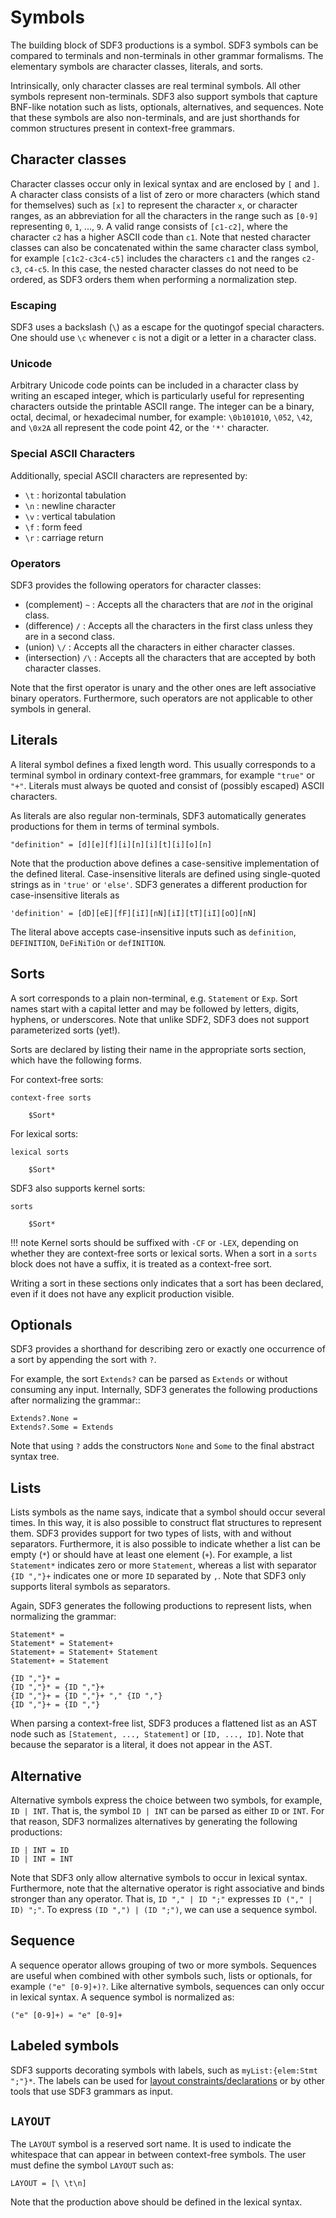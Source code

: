 # Symbols

The building block of SDF3 productions is a symbol.
SDF3 symbols can be compared to terminals and non-terminals in other grammar formalisms.
The elementary symbols are character classes, literals, and sorts.

Intrinsically, only character classes are real terminal symbols.
All other symbols represent non-terminals.
SDF3 also support symbols that capture BNF-like notation such as lists, optionals, alternatives, and sequences.
Note that these symbols are also non-terminals, and are just shorthands for common structures present in context-free grammars.


## Character classes

Character classes occur only in lexical syntax and are enclosed by ``[`` and ``]``.
A character class consists of a list of zero or more characters (which stand for themselves) such as ``[x]`` to represent the character ``x``,  or character ranges, as an abbreviation for all the characters in the range such as ``[0-9]`` representing ``0``, ``1``, ..., ``9``.
A valid range consists of ``[c1-c2]``, where the character ``c2`` has a higher ASCII code than ``c1``.
Note that nested character classes can also be concatenated within the same character class symbol, for example ``[c1c2-c3c4-c5]`` includes the characters ``c1`` and the ranges ``c2-c3``, ``c4-c5``. 
In this case, the nested character classes do not need to be ordered, as SDF3 orders them when performing a normalization step.


### Escaping

SDF3 uses a backslash (``\``) as a escape for the quotingof special characters.
One should use ``\c`` whenever ``c`` is not a digit or a letter in a character class.


### Unicode

Arbitrary Unicode code points can be included in a character class by writing an escaped integer, which is particularly useful for representing characters outside the printable ASCII range.
The integer can be a binary, octal, decimal, or hexadecimal number, for example: ``\0b101010``, ``\052``, ``\42``, and ``\0x2A`` all represent the code point 42, or the ``'*'`` character.


### Special ASCII Characters

Additionally, special ASCII characters are represented by:

- ``\t`` : horizontal tabulation
- ``\n`` : newline character
- ``\v`` : vertical tabulation
- ``\f`` : form feed
- ``\r`` : carriage return


### Operators

SDF3 provides the following operators for character classes:

- (complement) ``~`` : Accepts all the characters that are *not* in the original class.
- (difference) ``/`` : Accepts all the characters in the first class unless they are in a second class.
- (union) ``\/`` : Accepts all the characters in either character classes.
- (intersection) ``/\`` : Accepts all the characters that are accepted by both character classes.

Note that the first operator is unary and the other ones are left associative binary operators.
Furthermore, such operators are not applicable to other symbols in general.


## Literals

A literal symbol defines a fixed length word. This usually corresponds to a terminal symbol in ordinary context-free grammars, for example ``"true"`` or
``"+"``.
Literals must always be quoted and consist of (possibly escaped) ASCII characters.

As literals are also regular non-terminals, SDF3 automatically generates productions for them in terms of terminal symbols.

```
"definition" = [d][e][f][i][n][i][t][i][o][n]
```

Note that the production above defines a case-sensitive implementation of the defined literal.
Case-insensitive literals are defined using single-quoted strings as in ``'true'`` or ``'else'``.
SDF3 generates a different production for case-insensitive literals as

```
'definition' = [dD][eE][fF][iI][nN][iI][tT][iI][oO][nN]
```

The literal above accepts case-insensitive inputs such as ``definition``, ``DEFINITION``, ``DeFiNiTiOn`` or ``defINITION``.


## Sorts

A sort corresponds to a plain non-terminal, e.g. ``Statement`` or ``Exp``.
Sort names start with a capital letter and may be followed by letters, digits, hyphens, or underscores.
Note that unlike SDF2, SDF3 does not support parameterized sorts (yet!).

Sorts are declared by listing their name in the appropriate sorts section, which have the following forms.

For context-free sorts:

```
context-free sorts

    $Sort*
```

For lexical sorts:

```
lexical sorts

    $Sort*
```

SDF3 also supports kernel sorts:

```
sorts

    $Sort*
```

!!! note
    Kernel sorts should be suffixed with ``-CF`` or ``-LEX``, depending on whether they are context-free sorts or lexical sorts.
    When a sort in a ``sorts`` block does not have a suffix, it is treated as a context-free sort.

Writing a sort in these sections only indicates that a sort has been declared, even if it does not have any explicit production visible.


## Optionals

SDF3 provides a shorthand for describing zero or exactly one occurrence of a sort by appending the sort with ``?``.

For example, the sort ``Extends?`` can be parsed as ``Extends`` or without consuming any input.
Internally, SDF3 generates the following productions after normalizing the grammar::

```
Extends?.None =
Extends?.Some = Extends
```

Note that using ``?`` adds the constructors ``None`` and ``Some`` to the final abstract syntax tree.


## Lists

Lists symbols as the name says, indicate that a symbol should occur several times.
In this way, it is also possible to construct flat structures to represent them.
SDF3 provides support for two types of lists, with and without separators.
Furthermore, it is also possible to indicate whether a list can be empty (``*``) or should have at least one element (``+``).
For example, a list ``Statement*`` indicates zero or more ``Statement``, whereas a list with separator ``{ID ","}+`` indicates one or more ``ID`` separated by ``,``.
Note that SDF3 only supports literal symbols as separators.

Again, SDF3 generates the following productions to represent lists, when normalizing the grammar:

```
Statement* =
Statement* = Statement+
Statement+ = Statement+ Statement
Statement+ = Statement

{ID ","}* =
{ID ","}* = {ID ","}+
{ID ","}+ = {ID ","}+ "," {ID ","}
{ID ","}+ = {ID ","}
```

When parsing a context-free list, SDF3 produces a flattened list as an AST node such as ``[Statement, ..., Statement]`` or ``[ID, ..., ID]``. Note that because the separator is a literal, it does not appear in the AST.


## Alternative

Alternative symbols express the choice between two symbols, for example, ``ID | INT``.
That is, the symbol ``ID | INT`` can be parsed as either ``ID`` or ``INT``.
For that reason, SDF3 normalizes alternatives by generating the following productions:

```
ID | INT = ID
ID | INT = INT
```

Note that SDF3 only allow alternative symbols to occur in lexical syntax.
Furthermore, note that the alternative operator is right associative and binds stronger than any operator.
That is, ``ID "," | ID ";"`` expresses ``ID ("," | ID) ";"``.
To express ``(ID ",") | (ID ";")``, we can use a sequence symbol.


## Sequence

A sequence operator allows grouping of two or more symbols.
Sequences are useful when combined with other symbols such, lists or optionals, for example ``("e" [0-9]+)?``.
Like alternative symbols, sequences can only occur in lexical syntax.
A sequence symbol is normalized as:

```
("e" [0-9]+) = "e" [0-9]+
```


## Labeled symbols

SDF3 supports decorating symbols with labels, such as ``myList:{elem:Stmt ";"}*``.
The labels can be used for [layout constraints/declarations](layout-sensitivity.md) or by other tools that use SDF3 grammars as input.


## ``LAYOUT``

The ``LAYOUT`` symbol is a reserved sort name.
It is used to indicate the whitespace that can appear in between context-free symbols.
The user must define the symbol ``LAYOUT`` such as:

```
LAYOUT = [\ \t\n]
```

Note that the production above should be defined in the lexical syntax.
